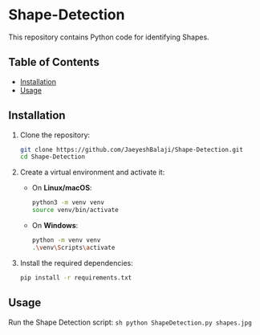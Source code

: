 # Shape-Detection

This repository contains Python code for identifying Shapes.

## Table of Contents

- [Installation](#installation)
- [Usage](#usage)

## Installation

1. Clone the repository:
    ```sh
    git clone https://github.com/JaeyeshBalaji/Shape-Detection.git
    cd Shape-Detection
    ```

2. Create a virtual environment and activate it:
    - On **Linux/macOS**:
      ```sh
      python3 -m venv venv
      source venv/bin/activate
      ```
    - On **Windows**:
      ```sh
      python -m venv venv
      .\venv\Scripts\activate
      ```

3. Install the required dependencies:
    ```sh
    pip install -r requirements.txt
    ```

## Usage

 Run the Shape Detection script:
    ```sh
    python ShapeDetection.py shapes.jpg
    ```


